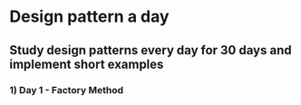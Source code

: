 # Design pattern a day
## Study design patterns every day for 30 days and implement short examples 
### 1) Day 1 - Factory Method
